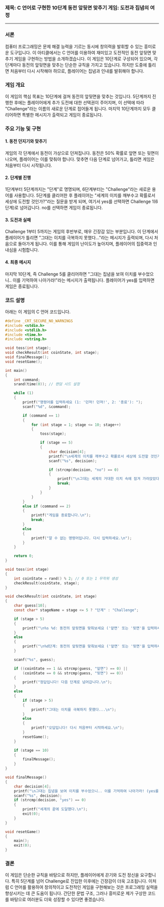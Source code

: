 ### 제목: C 언어로 구현한 10단계 동전 앞뒷면 맞추기 게임: 도전과 집념의 여정

---

### 서론

컴퓨터 프로그래밍은 문제 해결 능력을 기르는 동시에 창의력을 발휘할 수 있는 흥미로운 도구입니다. 이 아티클에서는 C 언어를 이용하여 재미있고 도전적인 동전 앞뒷면 맞추기 게임을 구현하는 방법을 소개하겠습니다. 이 게임은 10단계로 구성되어 있으며, 각 단계마다 동전의 앞뒷면을 맞추는 단순한 규칙을 가지고 있습니다. 하지만 도중에 틀리면 처음부터 다시 시작해야 하므로, 플레이어는 집념과 인내를 발휘해야 합니다.

### 게임 개요

이 게임의 핵심 목표는 10단계에 걸쳐 동전의 앞뒷면을 맞추는 것입니다. 5단계까지 진행한 후에는 플레이어에게 추가 도전에 대한 선택권이 주어지며, 이 선택에 따라 "Challenge"라는 이름의 새로운 단계로 접어들게 됩니다. 마지막 10단계까지 모두 클리어하면 특별한 메시지가 출력되고 게임이 종료됩니다.

### 주요 기능 및 구현

#### 1. 동전 던지기와 맞추기
게임의 각 단계에서 동전이 가상으로 던져집니다. 동전은 50% 확률로 앞면 또는 뒷면이 나오며, 플레이어는 이를 맞춰야 합니다. 맞추면 다음 단계로 넘어가고, 틀리면 게임은 처음부터 다시 시작됩니다.

#### 2. 단계별 진행
1단계부터 5단계까지는 "단계"로 명명되며, 6단계부터는 "Challenge"라는 새로운 용어를 사용합니다. 5단계를 클리어한 후 플레이어는 "세계의 이치를 깨부수고 확률로서 세상에 도전할 것인가?"라는 질문을 받게 되며, 여기서 yes를 선택하면 Challenge 1(6단계)로 넘어갑니다. no를 선택하면 게임이 종료됩니다.

#### 3. 도전과 실패
Challenge 1부터 5까지는 게임의 후반부로, 매우 긴장감 있는 부분입니다. 이 단계에서 플레이어가 틀리면 "그대는 이치를 극복하지 못했다..."라는 메시지가 출력되며, 다시 처음으로 돌아가게 됩니다. 이를 통해 게임의 난이도가 높아지며, 플레이어의 집중력과 인내심을 시험합니다.

#### 4. 최종 메시지
마지막 10단계, 즉 Challenge 5를 클리어하면 "그대는 집념을 보여 이치를 부수었으니.. 이를 기억하여 나아가라!"라는 메시지가 출력됩니다. 플레이어가 yes를 입력하면 게임은 종료됩니다.

### 코드 설명

아래는 이 게임의 C 언어 코드입니다.

```c
#define _CRT_SECURE_NO_WARNINGS
#include <stdio.h>
#include <stdlib.h>
#include <time.h>
#include <string.h>

void toss(int stage);
void checkResult(int coinState, int stage);
void finalMessage();
void resetGame();

int main()
{
    int command;
    srand(time(0)); // 랜덤 시드 설정

    while (1)
    {
        printf("명령어를 입력하세요 (1: '던져! 던져!', 2: '종료'): ");
        scanf("%d", &command);

        if (command == 1)
        {
            for (int stage = 1; stage <= 10; stage++)
            {
                toss(stage);

                if (stage == 5)
                {
                    char decision[4];
                    printf("\n세계의 이치를 깨부수고 확률로서 세상에 도전할 것인가? (yes 또는 no): ");
                    scanf("%s", decision);

                    if (strcmp(decision, "no") == 0)
                    {
                        printf("\n그대는 세계의 거대한 이치 속에 잠겨 가라앉았다. 그대의 운 또한 여기까지일지니.. 그대는 규율에 대적하지 못하였구나.\n");
                        break;
                    }
                }
            }
        }
        else if (command == 2)
        {
            printf("게임을 종료합니다.\n");
            break;
        }
        else
        {
            printf("알 수 없는 명령어입니다. 다시 입력하세요.\n");
        }
    }

    return 0;
}

void toss(int stage)
{
    int coinState = rand() % 2; // 0 또는 1 무작위 생성
    checkResult(coinState, stage);
}

void checkResult(int coinState, int stage)
{
    char guess[10];
    const char* stageName = stage <= 5 ? "단계" : "Challenge";

    if (stage > 5)
    {
        printf("\n%s %d: 동전의 앞뒷면을 맞춰보세요 ('앞면' 또는 '뒷면'을 입력하세요): ", stageName, stage - 5);
    }
    else
    {
        printf("\n%d단계: 동전의 앞뒷면을 맞춰보세요 ('앞면' 또는 '뒷면'을 입력하세요): ", stage);
    }

    scanf("%s", guess);

    if ((coinState == 1 && strcmp(guess, "앞면") == 0) ||
        (coinState == 0 && strcmp(guess, "뒷면") == 0))
    {
        printf("정답입니다! 다음 단계로 넘어갑니다.\n");
    }
    else
    {
        if (stage > 5)
        {
            printf("그대는 이치를 극복하지 못했다...\n");
        }
        else
        {
            printf("오답입니다! 다시 처음부터 시작하세요.\n");
        }
        resetGame();
    }

    if (stage == 10)
    {
        finalMessage();
    }
}

void finalMessage()
{
    char decision[4];
    printf("\n그대는 집념을 보여 이치를 부수었으니.. 이를 기억하여 나아가라! (yes를 입력하면 종료): ");
    scanf("%s", decision);
    if (strcmp(decision, "yes") == 0)
    {
        printf("세계의 끝에 도달했다.\n");
        exit(0);
    }
}

void resetGame()
{
    main();
    exit(0);
}
```

### 결론

이 게임은 단순한 규칙을 바탕으로 하지만, 플레이어에게 끈기와 도전 정신을 요구합니다. 특히 5단계를 넘어 Challenge로 진입한 이후에는 긴장감이 더욱 고조됩니다. 이처럼 C 언어를 활용하여 창의적이고 도전적인 게임을 구현해보는 것은 프로그래밍 실력을 향상시키는 데 큰 도움이 됩니다. 간단한 문법 구조, 그러나 흥미로운 제가 구상한 코드를 바탕으로 여러분도 더욱 성장할 수 있다면 좋겠습니다.